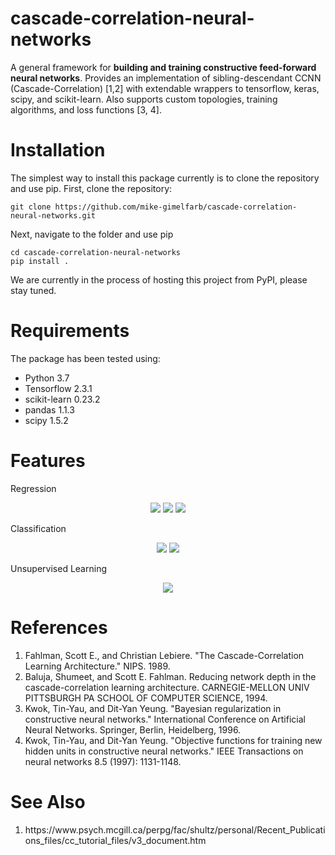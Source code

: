 # cascade-correlation-neural-networks
A general framework for **building and training constructive feed-forward neural networks**. Provides an implementation of sibling-descendant CCNN (Cascade-Correlation) [1,2] with extendable wrappers to tensorflow, keras, scipy, and scikit-learn. Also supports custom topologies, training algorithms, and loss functions [3, 4].

# Installation
The simplest way to install this package currently is to clone the repository and use pip. First, clone the repository:

```console
git clone https://github.com/mike-gimelfarb/cascade-correlation-neural-networks.git
```

Next, navigate to the folder and use pip

```console
cd cascade-correlation-neural-networks
pip install .
```

We are currently in the process of hosting this project from PyPI, please stay tuned.

# Requirements
The package has been tested using:
- Python 3.7
- Tensorflow 2.3.1
- scikit-learn 0.23.2
- pandas 1.1.3
- scipy 1.5.2

# Features
Regression
<p align="center">
  <img src="https://github.com/mike-gimelfarb/cascade_correlation_neural_networks/blob/main/examples/images/regression.jpg?raw=true"/>
  <img src="https://github.com/mike-gimelfarb/cascade_correlation_neural_networks/blob/main/examples/images/quantile_regression.jpg?raw=true"/>
  <img src="https://github.com/mike-gimelfarb/cascade_correlation_neural_networks/blob/main/examples/images/bayesian_regression.jpg?raw=true"/>
</p>

Classification
<p align="center">
  <img src="https://github.com/mike-gimelfarb/cascade_correlation_neural_networks/blob/main/examples/images/spirals.jpg?raw=true"/>
  <img src="https://github.com/mike-gimelfarb/cascade_correlation_neural_networks/blob/main/examples/images/spirals_classification.jpg?raw=true"/>
</p>

Unsupervised Learning
<p align="center">
  <img src="https://github.com/mike-gimelfarb/cascade_correlation_neural_networks/blob/main/examples/images/reconstruction.jpg?raw=true"/>
</p>

# References
<ol>
  <li>Fahlman, Scott E., and Christian Lebiere. "The Cascade-Correlation Learning Architecture." NIPS. 1989.</li>
  <li>Baluja, Shumeet, and Scott E. Fahlman. Reducing network depth in the cascade-correlation learning architecture. CARNEGIE-MELLON UNIV PITTSBURGH PA SCHOOL OF COMPUTER SCIENCE, 1994.</li>
  <li>Kwok, Tin-Yau, and Dit-Yan Yeung. "Bayesian regularization in constructive neural networks." International Conference on Artificial Neural Networks. Springer, Berlin, Heidelberg, 1996.</li>
  <li>Kwok, Tin-Yau, and Dit-Yan Yeung. "Objective functions for training new hidden units in constructive neural networks." IEEE Transactions on neural networks 8.5 (1997): 1131-1148.</li>
</ol>

# See Also
<ol>
  <li>https://www.psych.mcgill.ca/perpg/fac/shultz/personal/Recent_Publications_files/cc_tutorial_files/v3_document.htm</li>
</ol>
